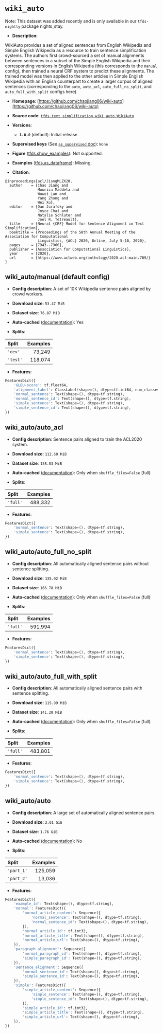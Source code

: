 <div itemscope itemtype="http://schema.org/Dataset">
  <div itemscope itemprop="includedInDataCatalog" itemtype="http://schema.org/DataCatalog">
    <meta itemprop="name" content="TensorFlow Datasets" />
  </div>
  <meta itemprop="name" content="wiki_auto" />
  <meta itemprop="description" content="WikiAuto provides a set of aligned sentences from English Wikipedia and&#10;Simple English Wikipedia as a resource to train sentence simplification&#10;systems. The authors first crowd-sourced a set of manual alignments between&#10;sentences in a subset of the Simple English Wikipedia and their corresponding&#10;versions in English Wikipedia (this corresponds to the `manual` config),&#10;then trained a neural CRF system to predict these alignments. The trained&#10;model was then applied to the other articles in Simple English Wikipedia&#10;with an English counterpart to create a larger corpus of aligned sentences&#10;(corresponding to the `auto`, `auto_acl`, `auto_full_no_split`, and&#10;`auto_full_with_split` configs here).&#10;&#10;To use this dataset:&#10;&#10;```python&#10;import tensorflow_datasets as tfds&#10;&#10;ds = tfds.load(&#x27;wiki_auto&#x27;, split=&#x27;train&#x27;)&#10;for ex in ds.take(4):&#10;  print(ex)&#10;```&#10;&#10;See [the guide](https://www.tensorflow.org/datasets/overview) for more&#10;informations on [tensorflow_datasets](https://www.tensorflow.org/datasets).&#10;&#10;" />
  <meta itemprop="url" content="https://www.tensorflow.org/datasets/catalog/wiki_auto" />
  <meta itemprop="sameAs" content="https://github.com/chaojiang06/wiki-auto" />
  <meta itemprop="citation" content="@inproceedings{acl/JiangMLZX20,&#10;  author    = {Chao Jiang and&#10;               Mounica Maddela and&#10;               Wuwei Lan and&#10;               Yang Zhong and&#10;               Wei Xu},&#10;  editor    = {Dan Jurafsky and&#10;               Joyce Chai and&#10;               Natalie Schluter and&#10;               Joel R. Tetreault},&#10;  title     = {Neural {CRF} Model for Sentence Alignment in Text Simplification},&#10;  booktitle = {Proceedings of the 58th Annual Meeting of the Association for Computational&#10;               Linguistics, {ACL} 2020, Online, July 5-10, 2020},&#10;  pages     = {7943--7960},&#10;  publisher = {Association for Computational Linguistics},&#10;  year      = {2020},&#10;  url       = {https://www.aclweb.org/anthology/2020.acl-main.709/}&#10;}" />
</div>

# `wiki_auto`


Note: This dataset was added recently and is only available in our
`tfds-nightly` package
<span class="material-icons" title="Available only in the tfds-nightly package">nights_stay</span>.

*   **Description**:

WikiAuto provides a set of aligned sentences from English Wikipedia and Simple
English Wikipedia as a resource to train sentence simplification systems. The
authors first crowd-sourced a set of manual alignments between sentences in a
subset of the Simple English Wikipedia and their corresponding versions in
English Wikipedia (this corresponds to the `manual` config), then trained a
neural CRF system to predict these alignments. The trained model was then
applied to the other articles in Simple English Wikipedia with an English
counterpart to create a larger corpus of aligned sentences (corresponding to the
`auto`, `auto_acl`, `auto_full_no_split`, and `auto_full_with_split` configs
here).

*   **Homepage**:
    [https://github.com/chaojiang06/wiki-auto](https://github.com/chaojiang06/wiki-auto)

*   **Source code**:
    [`tfds.text_simplification.wiki_auto.WikiAuto`](https://github.com/tensorflow/datasets/tree/master/tensorflow_datasets/text_simplification/wiki_auto/wiki_auto.py)

*   **Versions**:

    *   **`1.0.0`** (default): Initial release.

*   **Supervised keys** (See
    [`as_supervised` doc](https://www.tensorflow.org/datasets/api_docs/python/tfds/load#args)):
    `None`

*   **Figure**
    ([tfds.show_examples](https://www.tensorflow.org/datasets/api_docs/python/tfds/visualization/show_examples)):
    Not supported.

*   **Examples**
    ([tfds.as_dataframe](https://www.tensorflow.org/datasets/api_docs/python/tfds/as_dataframe)):
    Missing.

*   **Citation**:

```
@inproceedings{acl/JiangMLZX20,
  author    = {Chao Jiang and
               Mounica Maddela and
               Wuwei Lan and
               Yang Zhong and
               Wei Xu},
  editor    = {Dan Jurafsky and
               Joyce Chai and
               Natalie Schluter and
               Joel R. Tetreault},
  title     = {Neural {CRF} Model for Sentence Alignment in Text Simplification},
  booktitle = {Proceedings of the 58th Annual Meeting of the Association for Computational
               Linguistics, {ACL} 2020, Online, July 5-10, 2020},
  pages     = {7943--7960},
  publisher = {Association for Computational Linguistics},
  year      = {2020},
  url       = {https://www.aclweb.org/anthology/2020.acl-main.709/}
}
```


## wiki_auto/manual (default config)

*   **Config description**: A set of 10K Wikipedia sentence pairs aligned by
    crowd workers.

*   **Download size**: `53.47 MiB`

*   **Dataset size**: `76.87 MiB`

*   **Auto-cached**
    ([documentation](https://www.tensorflow.org/datasets/performances#auto-caching)):
    Yes

*   **Splits**:

Split    | Examples
:------- | -------:
`'dev'`  | 73,249
`'test'` | 118,074

*   **Features**:

```python
FeaturesDict({
    'GLEU-score': tf.float64,
    'alignment_label': ClassLabel(shape=(), dtype=tf.int64, num_classes=3),
    'normal_sentence': Text(shape=(), dtype=tf.string),
    'normal_sentence_id': Text(shape=(), dtype=tf.string),
    'simple_sentence': Text(shape=(), dtype=tf.string),
    'simple_sentence_id': Text(shape=(), dtype=tf.string),
})
```

## wiki_auto/auto_acl

*   **Config description**: Sentence pairs aligned to train the ACL2020 system.

*   **Download size**: `112.60 MiB`

*   **Dataset size**: `138.83 MiB`

*   **Auto-cached**
    ([documentation](https://www.tensorflow.org/datasets/performances#auto-caching)):
    Only when `shuffle_files=False` (full)

*   **Splits**:

Split    | Examples
:------- | -------:
`'full'` | 488,332

*   **Features**:

```python
FeaturesDict({
    'normal_sentence': Text(shape=(), dtype=tf.string),
    'simple_sentence': Text(shape=(), dtype=tf.string),
})
```

## wiki_auto/auto_full_no_split

*   **Config description**: All automatically aligned sentence pairs without
    sentence splitting.

*   **Download size**: `135.02 MiB`

*   **Dataset size**: `166.78 MiB`

*   **Auto-cached**
    ([documentation](https://www.tensorflow.org/datasets/performances#auto-caching)):
    Only when `shuffle_files=False` (full)

*   **Splits**:

Split    | Examples
:------- | -------:
`'full'` | 591,994

*   **Features**:

```python
FeaturesDict({
    'normal_sentence': Text(shape=(), dtype=tf.string),
    'simple_sentence': Text(shape=(), dtype=tf.string),
})
```

## wiki_auto/auto_full_with_split

*   **Config description**: All automatically aligned sentence pairs with
    sentence splitting.

*   **Download size**: `115.09 MiB`

*   **Dataset size**: `141.20 MiB`

*   **Auto-cached**
    ([documentation](https://www.tensorflow.org/datasets/performances#auto-caching)):
    Only when `shuffle_files=False` (full)

*   **Splits**:

Split    | Examples
:------- | -------:
`'full'` | 483,801

*   **Features**:

```python
FeaturesDict({
    'normal_sentence': Text(shape=(), dtype=tf.string),
    'simple_sentence': Text(shape=(), dtype=tf.string),
})
```

## wiki_auto/auto

*   **Config description**: A large set of automatically aligned sentence pairs.

*   **Download size**: `2.01 GiB`

*   **Dataset size**: `1.76 GiB`

*   **Auto-cached**
    ([documentation](https://www.tensorflow.org/datasets/performances#auto-caching)):
    No

*   **Splits**:

Split      | Examples
:--------- | -------:
`'part_1'` | 125,059
`'part_2'` | 13,036

*   **Features**:

```python
FeaturesDict({
    'example_id': Text(shape=(), dtype=tf.string),
    'normal': FeaturesDict({
        'normal_article_content': Sequence({
            'normal_sentence': Text(shape=(), dtype=tf.string),
            'normal_sentence_id': Text(shape=(), dtype=tf.string),
        }),
        'normal_article_id': tf.int32,
        'normal_article_title': Text(shape=(), dtype=tf.string),
        'normal_article_url': Text(shape=(), dtype=tf.string),
    }),
    'paragraph_alignment': Sequence({
        'normal_paragraph_id': Text(shape=(), dtype=tf.string),
        'simple_paragraph_id': Text(shape=(), dtype=tf.string),
    }),
    'sentence_alignment': Sequence({
        'normal_sentence_id': Text(shape=(), dtype=tf.string),
        'simple_sentence_id': Text(shape=(), dtype=tf.string),
    }),
    'simple': FeaturesDict({
        'simple_article_content': Sequence({
            'simple_sentence': Text(shape=(), dtype=tf.string),
            'simple_sentence_id': Text(shape=(), dtype=tf.string),
        }),
        'simple_article_id': tf.int32,
        'simple_article_title': Text(shape=(), dtype=tf.string),
        'simple_article_url': Text(shape=(), dtype=tf.string),
    }),
})
```
